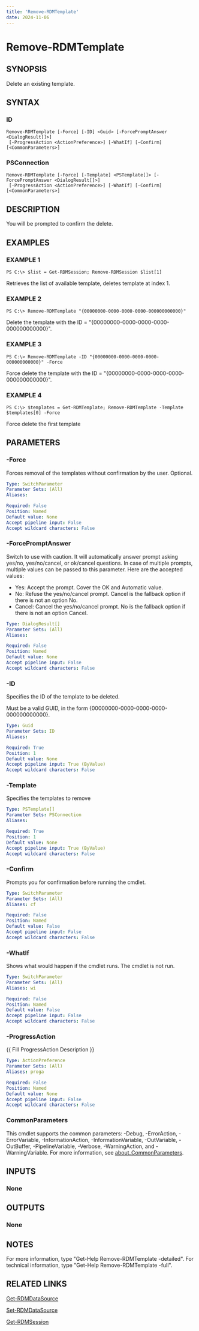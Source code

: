 ```yaml
---
title: 'Remove-RDMTemplate'
date: 2024-11-06
---
```



# Remove-RDMTemplate

## SYNOPSIS
Delete an existing template.

## SYNTAX

### ID
```
Remove-RDMTemplate [-Force] [-ID] <Guid> [-ForcePromptAnswer <DialogResult[]>]
 [-ProgressAction <ActionPreference>] [-WhatIf] [-Confirm] [<CommonParameters>]
```

### PSConnection
```
Remove-RDMTemplate [-Force] [-Template] <PSTemplate[]> [-ForcePromptAnswer <DialogResult[]>]
 [-ProgressAction <ActionPreference>] [-WhatIf] [-Confirm] [<CommonParameters>]
```

## DESCRIPTION
You will be prompted to confirm the delete.

## EXAMPLES

### EXAMPLE 1
```
PS C:\> $list = Get-RDMSession; Remove-RDMSession $list[1]
```

Retrieves the list of available template, deletes template at index 1.

### EXAMPLE 2
```
PS C:\> Remove-RDMTemplate "{00000000-0000-0000-0000-000000000000}"
```

Delete the template with the ID = "{00000000-0000-0000-0000-000000000000}".

### EXAMPLE 3
```
PS C:\> Remove-RDMTemplate -ID "{00000000-0000-0000-0000-000000000000}" -Force
```

Force delete the template with the ID = "{00000000-0000-0000-0000-000000000000}".

### EXAMPLE 4
```
PS C:\> $templates = Get-RDMTemplate; Remove-RDMTemplate -Template $templates[0] -Force
```

Force delete the first template

## PARAMETERS

### -Force
Forces removal of the templates without confirmation by the user.
Optional.

```yaml
Type: SwitchParameter
Parameter Sets: (All)
Aliases:

Required: False
Position: Named
Default value: None
Accept pipeline input: False
Accept wildcard characters: False
```

### -ForcePromptAnswer
Switch to use with caution.
It will automatically answer prompt asking yes/no, yes/no/cancel, or ok/cancel questions.
In case of multiple prompts, multiple values can be passed to this parameter.
Here are the accepted values:
- Yes: Accept the prompt.
Cover the OK and Automatic value.
- No: Refuse the yes/no/cancel prompt.
Cancel is the fallback option if there is not an option No.
- Cancel: Cancel the yes/no/cancel prompt.
No is the fallback option if there is not an option Cancel.

```yaml
Type: DialogResult[]
Parameter Sets: (All)
Aliases:

Required: False
Position: Named
Default value: None
Accept pipeline input: False
Accept wildcard characters: False
```

### -ID
Specifies the ID of the template to be deleted.

Must be a valid GUID, in the form {00000000-0000-0000-0000-000000000000}.

```yaml
Type: Guid
Parameter Sets: ID
Aliases:

Required: True
Position: 1
Default value: None
Accept pipeline input: True (ByValue)
Accept wildcard characters: False
```

### -Template
Specifies the templates to remove

```yaml
Type: PSTemplate[]
Parameter Sets: PSConnection
Aliases:

Required: True
Position: 1
Default value: None
Accept pipeline input: True (ByValue)
Accept wildcard characters: False
```

### -Confirm
Prompts you for confirmation before running the cmdlet.

```yaml
Type: SwitchParameter
Parameter Sets: (All)
Aliases: cf

Required: False
Position: Named
Default value: False
Accept pipeline input: False
Accept wildcard characters: False
```

### -WhatIf
Shows what would happen if the cmdlet runs.
The cmdlet is not run.

```yaml
Type: SwitchParameter
Parameter Sets: (All)
Aliases: wi

Required: False
Position: Named
Default value: False
Accept pipeline input: False
Accept wildcard characters: False
```

### -ProgressAction
{{ Fill ProgressAction Description }}

```yaml
Type: ActionPreference
Parameter Sets: (All)
Aliases: proga

Required: False
Position: Named
Default value: None
Accept pipeline input: False
Accept wildcard characters: False
```

### CommonParameters
This cmdlet supports the common parameters: -Debug, -ErrorAction, -ErrorVariable, -InformationAction, -InformationVariable, -OutVariable, -OutBuffer, -PipelineVariable, -Verbose, -WarningAction, and -WarningVariable. For more information, see [about_CommonParameters](http://go.microsoft.com/fwlink/?LinkID=113216).

## INPUTS

### None
## OUTPUTS

### None
## NOTES
For more information, type "Get-Help Remove-RDMTemplate -detailed".
For technical information, type "Get-Help Remove-RDMTemplate -full".

## RELATED LINKS

[Get-RDMDataSource](http://127.0.0.1:1111/docs/Get-RDMDataSource/)

[Set-RDMDataSource](http://127.0.0.1:1111/docs/Set-RDMDataSource/)

[Get-RDMSession](http://127.0.0.1:1111/docs/Get-RDMSession/)

